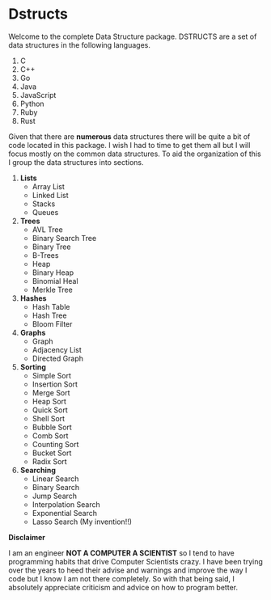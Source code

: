 # Dstructs
Welcome to the complete Data Structure package.  DSTRUCTS are a set
of data structures in the following languages.

1. C
2. C++
3. Go
4. Java
5. JavaScript
6. Python
7. Ruby
8. Rust

Given that there are **numerous** data structures there will be quite a bit of code located
in this package.  I wish I had to time to get them all but I will focus mostly on the
common data structures.  To aid the organization of this I group the data structures into
sections.
1. **Lists**
   - Array List
   - Linked List
   - Stacks
   - Queues
2. **Trees**
   - AVL Tree
   - Binary Search Tree
   - Binary Tree
   - B-Trees
   - Heap
   - Binary Heap
   - Binomial Heal
   - Merkle Tree
3. **Hashes**
   - Hash Table
   - Hash Tree
   - Bloom Filter
4. **Graphs**
   - Graph
   - Adjacency List
   - Directed Graph
5. **Sorting**
   - Simple Sort
   - Insertion Sort
   - Merge Sort
   - Heap Sort
   - Quick Sort
   - Shell Sort
   - Bubble Sort
   - Comb Sort
   - Counting Sort
   - Bucket Sort
   - Radix Sort
6. **Searching**
   - Linear Search
   - Binary Search
   - Jump Search
   - Interpolation Search
   - Exponential Search
   - Lasso Search (My invention!!)

**Disclaimer**

I am an engineer **NOT A COMPUTER A SCIENTIST** so I tend to have programming habits that drive
Computer Scientists crazy.  I have been trying over the years to heed their advise and
warnings and improve the way I code but I know I am not there completely.  So with that
being said, I absolutely appreciate criticism and advice on how to program better.